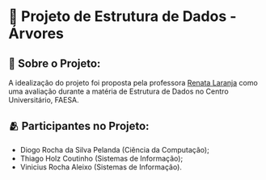 # 🌳 Projeto de Estrutura de Dados - Árvores
## 📒 Sobre o Projeto:
A idealização do projeto foi proposta pela professora [Renata Laranja](https://www.linkedin.com/in/renata-cristina-laranja-leite-949160125/) como uma avaliação durante a matéria de Estrutura de Dados no Centro Universitário, FAESA.

## 🫂 Participantes no Projeto:
- Diogo Rocha da Silva Pelanda (Ciência da Computação);
- Thiago Holz Coutinho (Sistemas de Informação);
- Vinicius Rocha Aleixo (Sistemas de Informação).
